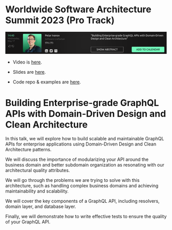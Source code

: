 # Worldwide Software Architecture Summit 2023 (Pro Track)

![](img-from-website.png)

- Video is [here](https://drive.google.com/file/d/1WDOUpwRuKl0X4Fw-j5H3y2_HshNWXt8j/view).

- Slides are [here](https://docs.google.com/presentation/d/1qijaTCMng7twuslVKWsK7j120tU8KIlgcX-bLEt0P9c).

- Code repo & examples are [here](https://github.com/petarivanovv9/graphql-api-ts-ddd-clean-architecture).

# Building Enterprise-grade GraphQL APIs with Domain-Driven Design and Clean Architecture

In this talk, we will explore how to build scalable and maintainable GraphQL APIs for enterprise applications using Domain-Driven Design and Clean Architecture patterns.

We will discuss the importance of modularizing your API around the business domain and better subdomain organization as resonating with our architectural quality attributes.

We will go through the problems we are trying to solve with this architecture, such as handling complex business domains and achieving maintainability and scalability.

We will cover the key components of a GraphQL API, including resolvers, domain layer, and database layer.

Finally, we will demonstrate how to write effective tests to ensure the quality of your GraphQL API.
